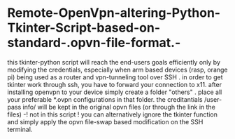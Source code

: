# Remote-OpenVpn-altering-Python-Tkinter-Script-based-on-standard-.opvn-file-format.-
this tkinter-python script will reach the end-users goals efficiently only by modifying the credentials, especially when arm based devices (rasp, orange pi) being used as a router and vpn-tunneling tool over SSH . 
in order to get tkinter work through ssh, you have to forward your connection to x11. 
after installing openvpn to your device simply create a folder "others" .
place all your preferable *.ovpn configurations in that folder. 
the creditantials /user-pass info/ will be kept in the original opvn files (or through the link in the files) -! not in this script ! 
you can alternatively ignore the tkinter function and simply apply the opvn file-swap based modification on the SSH terminal. 

